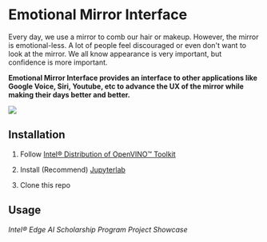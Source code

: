 # Emotional Mirror Interface
 Every day, we use a mirror to comb our hair or makeup. However, the mirror is emotional-less. A lot of people feel discouraged or even don't want to look at the mirror. We all know appearance is very important, but confidence is more important. 


**Emotional Mirror Interface provides an interface to other applications like Google Voice, Siri, Youtube, etc to advance the UX of the mirror while making their days better and better.**
 
<img src="/doc/intro_reduced.gif">

## Installation
1. Follow [Intel® Distribution of OpenVINO™ Toolkit](https://software.intel.com/en-us/openvino-toolkit/choose-download)

2. Install (Recommend) [Jupyterlab](https://jupyterlab.readthedocs.io/en/stable/getting_started/overview.html)

3. Clone this repo

## Usage





*Intel® Edge AI Scholarship Program Project Showcase*
